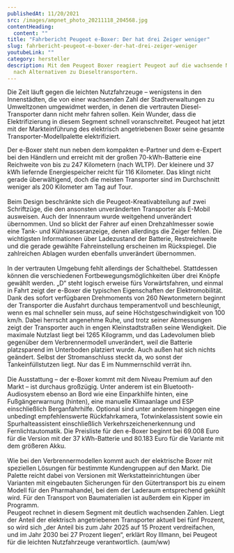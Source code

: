 ```yaml
---
publishedAt: 11/20/2021
src: /images/ampnet_photo_20211118_204568.jpg
contentHeading:
  content: ""
title: "Fahrbericht Peugeot e-Boxer: Der hat drei Zeiger weniger"
slug: fahrbericht-peugeot-e-boxer-der-hat-drei-zeiger-weniger
youtubeLink: ""
category: hersteller
description: Mit dem Peugeot Boxer reagiert Peugeot auf die wachsende Nachfrage
  nach Alternativen zu Dieseltransportern.
---
```

[](https://www.e-medienportal.net/artikel/detail/57973#ampnet-carousel)Die Zeit läuft gegen die leichten Nutzfahrzeuge – wenigstens in den Innenstädten, die von einer wachsenden Zahl der Stadtverwaltungen zu Umweltzonen umgewidmet werden, in denen die vertrauten Diesel-Transporter dann nicht mehr fahren sollen. Kein Wunder, dass die Elektrifizierung in diesem Segment schnell voranschreitet. Peugeot hat jetzt mit der Markteinführung des elektrisch angetriebenen Boxer seine gesamte Transporter-Modellpalette elektrifiziert.

Der e-Boxer steht nun neben dem kompakten e-Partner und dem e-Expert bei den Händlern und erreicht mit der großen 70-kWh-Batterie eine Reichweite von bis zu 247 Kilometern (nach WLTP). Der kleinere und 37 kWh liefernde Energiespeicher reicht für 116 Kilometer. Das klingt nicht gerade überwältigend, doch die meisten Transporter sind im Durchschnitt weniger als 200 Kilometer am Tag auf Tour.\
\
Beim Design beschränkte sich die Peugeot-Kreativabteilung auf zwei Schriftzüge, die den ansonsten unveränderten Transporter als E-Mobil ausweisen. Auch der Innenraum wurde weitgehend unverändert übernommen. Und so blickt der Fahrer auf einen Drehzahlmesser sowie eine Tank- und Kühlwasseranzeige, denen allerdings die Zeiger fehlen. Die wichtigsten Informationen über Ladezustand der Batterie, Restreichweite und die gerade gewählte Fahreinstellung erscheinen im Rückspiegel. Die zahlreichen Ablagen wurden ebenfalls unverändert übernommen.\
\
In der vertrauten Umgebung fehlt allerdings der Schalthebel. Stattdessen können die verschiedenen Fortbewegungsmöglichkeiten über drei Knöpfe gewählt werden. „D“ steht logisch erweise fürs Vorwärtsfahren, und einmal in Fahrt zeigt der e-Boxer die typischen Eigenschaften der Elektromobilität. Dank des sofort verfügbaren Drehmoments von 260 Newtonmetern beginnt der Transporter die Ausfahrt durchaus temperamentvoll und beschleunigt, wenn es mal schneller sein muss, auf seine Höchstgeschwindigkeit von 100 km/h. Dabei herrscht angenehme Ruhe, und trotz seiner Abmessungen zeigt der Transporter auch in engen Kleinstadtstraßen seine Wendigkeit. Die maximale Nutzlast liegt bei 1265 Kilogramm, und das Ladevolumen blieb gegenüber dem Verbrennermodell unverändert, weil die Batterie platzsparend im Unterboden platziert wurde. Auch außen hat sich nichts geändert. Selbst der Stromanschluss steckt da, wo sonst der Tankeinfüllstutzen liegt. Nur das E im Nummernschild verrät ihn.\
\
Die Ausstattung – der e-Boxer kommt mit dem Niveau Premium auf den Markt – ist durchaus großzügig. Unter anderem ist ein Bluetooth-Audiosystem ebenso an Bord wie eine Einparkhilfe hinten, eine Fußgängerwarnung (hinten), eine manuelle Klimaanlage und ESP einschließlich Berganfahrhilfe. Optional sind unter anderem hingegen eine unbedingt empfehlenswerte Rückfahrkamera, Totwinkelassistent sowie ein Spurhalteassistent einschließlich Verkehrszeichenerkennung und Fernlichtautomatik. Die Preisliste für den e-Boxer beginnt bei 69.008 Euro für die Version mit der 37 kWh-Batterie und 80.183 Euro für die Variante mit dem größeren Akku.\
\
Wie bei den Verbrennermodellen kommt auch der elektrische Boxer mit speziellen Lösungen für bestimmte Kundengruppen auf den Markt. Die Palette reicht dabei von Versionen mit Werkstatteinrichtungen über Varianten mit eingebauten Sicherungen für den Gütertransport bis zu einem Modell für den Pharmahandel, bei dem der Laderaum entsprechend gekühlt wird. Für den Transport von Baumaterialien ist außerdem ein Kipper im Programm.\
Peugeot rechnet in diesem Segment mit deutlich wachsenden Zahlen. Liegt der Anteil der elektrisch angetriebenen Transporter aktuell bei fünf Prozent, so wird sich „der Anteil bis zum Jahr 2025 auf 15 Prozent verdreifachen, und im Jahr 2030 bei 27 Prozent liegen“, erklärt Roy Illmann, bei Peugeot für die leichten Nutzfahrzeuge verantwortlich. (aum/ww)